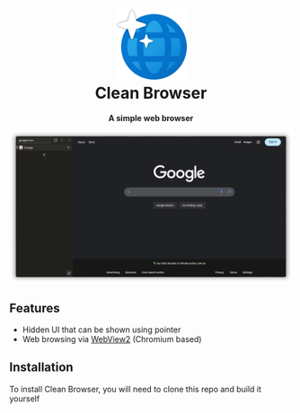 <h1 align="center"><img src="https://github.com/Tech5G5G/Clean-Browser/blob/master/Clean%20Browser/Assets/Square150x150Logo.scale-400.png?raw=true" height="128"><br>Clean Browser</h1>
<p align="center"><strong>A simple web browser</strong></p>

<p align='center'>
  <img src='https://github.com/Tech5G5G/Clean-Browser/blob/master/Showcase.png?raw=true'>
</p>

## Features
* Hidden UI that can be shown using pointer
* Web browsing via [WebView2](https://developer.microsoft.com/en-us/microsoft-edge/webview2/) (Chromium based)

## Installation
To install Clean Browser, you will need to clone this repo and build it yourself
